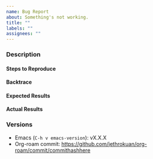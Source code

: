 ```yaml
---
name: Bug Report
about: Something's not working.
title: ""
labels: ""
assignees: ""
---
```


### Description

#### Steps to Reproduce

<!--
Example:

1. Load Emacs
2. Run `org-roam--build-cache-async`
3. Run `org-roam-find-file`
...
-->

#### Backtrace
<!--
   Will help us track and understand issues faster.
   How to provide a backtrace:
   1. M-x toggle-debug-on-error
   2. Trigger error. The debugger buffer should pop up.
   3. Copy the contents of the debugger buffer and paste here
-->

#### Expected Results

<!-- Example: File A is there -->

#### Actual Results

<!-- Example: File A is missing -->

### Versions

- Emacs (`C-h v emacs-version`): vX.X.X
- Org-roam commit: https://github.com/jethrokuan/org-roam/commit/commithashhere

